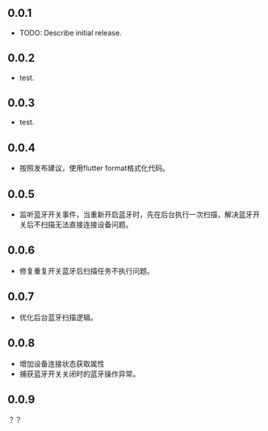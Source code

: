 ## 0.0.1

* TODO: Describe initial release.

## 0.0.2

* test.

## 0.0.3

* test.

## 0.0.4

* 按照发布建议，使用flutter format格式化代码。

## 0.0.5

* 监听蓝牙开关事件，当重新开启蓝牙时，先在后台执行一次扫描，解决蓝牙开关后不扫描无法直接连接设备问题。

## 0.0.6

* 修复重复开关蓝牙后扫描任务不执行问题。

## 0.0.7

* 优化后台蓝牙扫描逻辑。

## 0.0.8

* 增加设备连接状态获取属性
* 捕获蓝牙开关关闭时的蓝牙操作异常。

## 0.0.9

？？